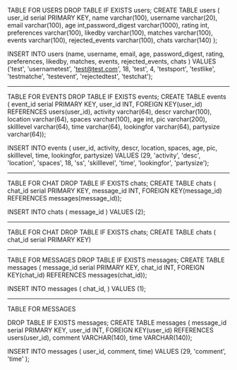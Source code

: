 TABLE FOR USERS
DROP TABLE IF EXISTS users; CREATE TABLE users ( user_id serial PRIMARY KEY, name varchar(100), username varchar(20), email varchar(100), age int,password_digest varchar(1000), rating int, preferences varchar(100), likedby varchar(100), matches varchar(100), events varchar(100), rejected_events varchar(100), chats varchar(140) );

INSERT INTO users (name, username, email, age, password_digest, rating, preferences, likedby, matches, events, rejected_events, chats    ) VALUES ('test', 'usernametest', 'test@test.com', 18, 'test', 4, 'testsport', 'testlike', 'testmatche', 'testevent', 'rejectedtest', 'testchat');

------------------

TABLE FOR EVENTS 
DROP TABLE IF EXISTS events; CREATE TABLE events ( event_id serial PRIMARY KEY, user_id INT, FOREIGN KEY(user_id) REFERENCES users(user_id), activity varchar(64), descr varchar(100), location varchar(64), spaces varchar(100), age int, pic varchar(200), skilllevel varchar(64), time varchar(64), lookingfor varchar(64), partysize varchar(64));

INSERT INTO events ( user_id, activity, descr, location, spaces, age, pic, skilllevel, time, lookingfor, partysize) VALUES (29, 'activity', 'desc', 'location', 'spaces', 18, 'ss', 'skilllevel', 'time', 'lookingfor', 'partysize');

------------

TABLE FOR CHAT
DROP TABLE IF EXISTS chats; CREATE TABLE chats ( chat_id serial PRIMARY KEY, message_id INT, FOREIGN KEY(message_id) REFERENCES messages(message_id));

INSERT INTO chats ( message_id ) VALUES (2);

-----------

TABLE FOR CHAT
DROP TABLE IF EXISTS chats; CREATE TABLE chats ( chat_id serial PRIMARY KEY)


--------------


TABLE FOR MESSAGES
DROP TABLE IF EXISTS messages; CREATE TABLE messages ( message_id serial PRIMARY KEY, chat_id INT, FOREIGN KEY(chat_id) REFERENCES messages(chat_id));

INSERT INTO messages ( chat_id, ) VALUES (1);


-----------

TABLE FOR MESSAGES

DROP TABLE IF EXISTS messages; CREATE TABLE messages ( message_id serial PRIMARY KEY, user_id INT, FOREIGN KEY(user_id) REFERENCES users(user_id), comment VARCHAR(140), time VARCHAR(140));

INSERT INTO messages ( user_id, comment, time) VALUES (29, 'comment', 'time' );











